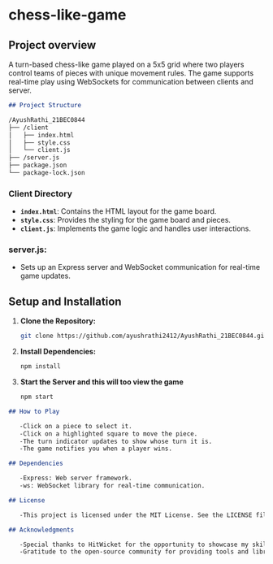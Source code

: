 # chess-like-game
## Project overview

A turn-based chess-like game played on a 5x5 grid where two players control teams of pieces with unique movement rules. The game supports real-time play using WebSockets for communication between clients and server.

```markdown
## Project Structure

/AyushRathi_21BEC0844
├── /client
│   ├── index.html
│   ├── style.css
│   └── client.js
├── /server.js
├── package.json
└── package-lock.json
```

### Client Directory

- **`index.html`**: Contains the HTML layout for the game board.
- **`style.css`**: Provides the styling for the game board and pieces.
- **`client.js`**: Implements the game logic and handles user interactions.

### server.js:
- Sets up an Express server and WebSocket communication for real-time game updates.

## Setup and Installation

1. **Clone the Repository:**
   ```bash
   git clone https://github.com/ayushrathi2412/AyushRathi_21BEC0844.git

2. **Install Dependencies:**
   ```bash
   npm install

3. **Start the Server and this will too view the game**
   ```bash
   npm start

   
```markdown
## How to Play

   -Click on a piece to select it.
   -Click on a highlighted square to move the piece.
   -The turn indicator updates to show whose turn it is.
   -The game notifies you when a player wins.
```



```markdown
## Dependencies

   -Express: Web server framework.
   -ws: WebSocket library for real-time communication.
```
```markdown
## License

   -This project is licensed under the MIT License. See the LICENSE file for details.
```
```markdown
## Acknowledgments

   -Special thanks to HitWicket for the opportunity to showcase my skills and express my interest in the company.
   -Gratitude to the open-source community for providing tools and libraries that made this project possible.
```

